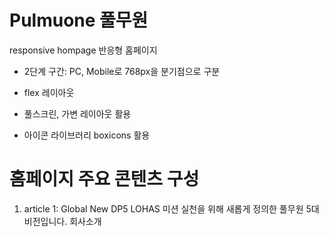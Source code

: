 # Pulmuone 풀무원

responsive hompage 반응형 홈페이지

- 2단계 구간: PC, Mobile로 768px을 분기점으로 구분

- flex 레이아웃

- 풀스크린, 가변 레이아웃 활용

- 아이콘 라이브러리 boxicons 활용

# 홈페이지 주요 콘텐츠 구성

1. article 1: Global New DP5 
              LOHAS 미션 실천을 위해 새롭게 정의한 풀무원 5대 비전입니다.
              회사소개 
